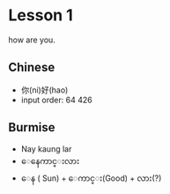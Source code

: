# Lesson 1

how are you.


## Chinese
* 你(ni)好(hao)
* input order: 64  426 


## Burmise
* Nay kaung lar
*  ေနေကာင္းလား 
* ေန ( Sun)   + ေကာင္း(Good)  + လား(?)
